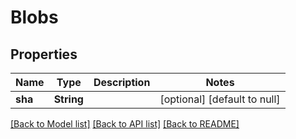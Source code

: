 # Blobs

## Properties
Name | Type | Description | Notes
------------ | ------------- | ------------- | -------------
**sha** | **String** |  | [optional] [default to null]

[[Back to Model list]](../README.md#documentation-for-models) [[Back to API list]](../README.md#documentation-for-api-endpoints) [[Back to README]](../README.md)


